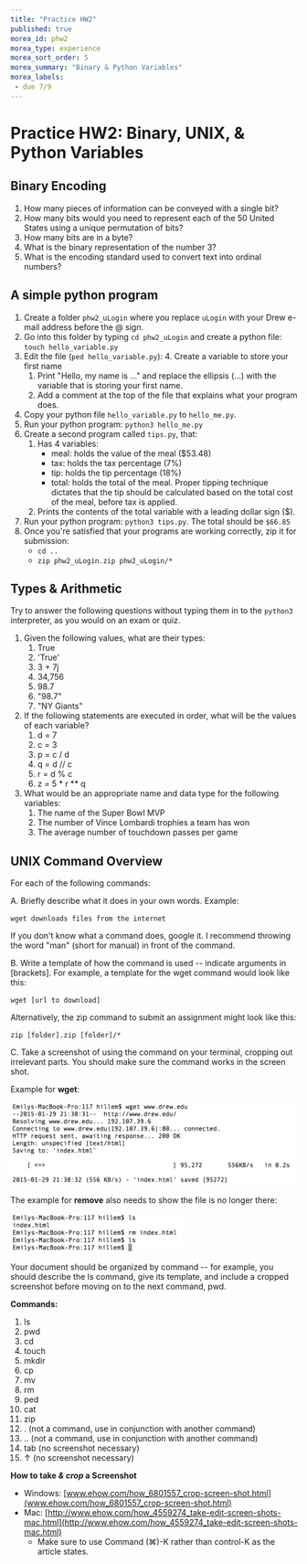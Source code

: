 ```yaml
---
title: "Practice HW2"
published: true
morea_id: phw2
morea_type: experience
morea_sort_order: 5
morea_summary: "Binary & Python Variables"
morea_labels:
 - due 7/9
---
```

# Practice HW2: Binary, UNIX, & Python Variables

<!--{% include wod-times.html Rx="<10 min" Av="10-20 min" Sd="20-30 min" DNF="30+ min" %}-->

## Binary Encoding

1. How many pieces of information can be conveyed with a single bit?
1. How many bits would you need to represent each of the 50 United States using a unique permutation of bits?
1. How many bits are in a byte?
1. What is the binary representation of the number 3?
1. What is the encoding standard used to convert text into ordinal numbers?

## A simple python program

1. Create a folder `phw2_uLogin` where you replace `uLogin` with your Drew e-mail address before the @ sign.
2. Go into this folder by typing `cd phw2_uLogin` and create a python file: `touch hello_variable.py`
3. Edit the file (`ped hello_variable.py`):
    4. Create a variable to store your first name
    1. Print "Hello, my name is ..." and replace the ellipsis (...) with the variable that is storing your first name.
    1. Add a comment at the top of the file that explains what your program does.
4. Copy your python file `hello_variable.py` to `hello_me.py`.
4. Run your python program: `python3 hello_me.py`
5. Create a second program called `tips.py`, that:
    1. Has 4 variables:
        * meal: holds the value of the meal ($53.48)
        * tax: holds the tax percentage (7%)
        * tip: holds the tip percentage (18%)
        * total: holds the total of the meal. Proper tipping technique dictates that the tip should be calculated based on the total cost of the meal, before tax is applied.
    1. Prints the contents of the total variable with a leading dollar sign ($).
4. Run your python program: `python3 tips.py`. The total should be `$66.85`
5. Once you're satisfied that your programs are working correctly, zip it for submission:
    - `cd ..`
    - `zip phw2_uLogin.zip phw2_uLogin/*`

## Types & Arithmetic

Try to answer the following questions without typing them in to the `python3` interpreter, as you would on an exam or quiz.

1. Given the following values, what are their types:
    1. True
    1. 'True'
    1. 3 + 7j
    1. 34,756
    1. 98.7
    1. "98.7"
    1. "NY Giants"
2. If the following statements are executed in order, what will be the values of each variable?
    1. d = 7
    1. c = 3
    1. p = c / d
    1. q = d // c
    1. r = d % c
    1. z = 5 * r ** q
3. What would be an appropriate name and data type for the following variables:
    1. The name of the Super Bowl MVP
    1. The number of Vince Lombardi trophies a team has won
    1. The average number of touchdown passes per game



## UNIX Command Overview

For each of the following commands:

A. Briefly describe what it does in your own words. Example: 

    wget downloads files from the internet

If you don't know what a command does, google it. I recommend throwing the word "man" (short for manual) in front of the command.

B. Write a template of how the command is used -- indicate arguments in [brackets]. For example, a template for the wget command would look like this:

    wget [url to download]

Alternatively, the zip command to submit an assignment might look like this:

    zip [folder].zip [folder]/*

C. Take a screenshot of using the command on your terminal, cropping out irrelevant parts. You should make sure the command works in the screen shot.

   Example for **wget**:

   <a href="wget.png"><img src="wget.png" width="500"/></a>

   The example for **remove** also needs to show the file is no longer there:

   <a href="rm.png"><img src="rm.png" width="300"/></a>

Your document should be organized by command -- for example, you should describe the ls command, give its template, and include a cropped screenshot before moving on to the next command, pwd.

**Commands:**

1. ls
1. pwd
1. cd
1. touch
1. mkdir
1. cp
1. mv
1. rm
1. ped
1. cat
1. zip    
1.  .      (not a command, use in conjunction with another command)
1. ..      (not a command, use in conjunction with another command)
1. tab     (no screenshot necessary)
1.  ↑      (no screenshot necessary)

**How to take *& crop* a Screenshot**

- Windows: [www.ehow.com/how_6801557_crop-screen-shot.html](www.ehow.com/how_6801557_crop-screen-shot.html)
- Mac: [http://www.ehow.com/how_4559274_take-edit-screen-shots-mac.html](http://www.ehow.com/how_4559274_take-edit-screen-shots-mac.html)
    - Make sure to use Command (⌘)-K rather than control-K as the article states.



<!-- Allow 45 minutes for all? -->

<!--## Demonstration

Once you've finished doing the HW a single time, you can watch me do it:

{% include youtube.html id="NGK61X9ry9c" %}

{% include wod-warning.html %}

### Solutions to Questions

<a href="types.png"><img src="types.png" width="200"/></a>-->
